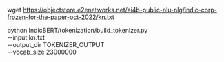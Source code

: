 wget https://objectstore.e2enetworks.net/ai4b-public-nlu-nlg/indic-corp-frozen-for-the-paper-oct-2022/kn.txt

python IndicBERT/tokenization/build_tokenizer.py \
    --input kn.txt \
    --output_dir TOKENIZER_OUTPUT \
    --vocab_size 23000000